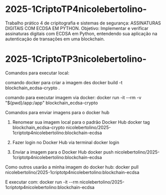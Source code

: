 # 2025-1CriptoTP4nicolebertolino-
Trabalho prático 4 de cripitografia e sistemas de segurança: ASSINATURAS DIGITAIS COM ECDSA EM PYTHON.
Objetivo:
  Implementar e verificar assinaturas digitais com ECDSA em Python, entendendo sua aplicação na autenticação de transações em uma blockchain.


# 2025-1CriptoTP3nicolebertolino-
Comandos para executar local:

comando docker para criar a imagem des 
docker build -t blockchain_ecdsa-crypto .

comando para executar imagem via docker:
docker run -it --rm -v "${pwd}/app:/app" blockchain_ecdsa-crypto
 

Comandos para enviar imagens para o docker hub
1. Renomear sua imagem local para o padrão Docker Hub
docker tag blockchain_ecdsa-crypto nicolebertolino/2025-1criptotp4nicolebertolino:blockchain-ecdsa

2. Fazer login no Docker Hub via terminal
docker login

3. Enviar a imagem para o Docker Hub
docker push nicolebertolino/2025-1criptotp4nicolebertolino:blockchain-ecdsa
							
							
							
Como outros usarão a minha imagem do docker hub:
docker pull nicolebertolino/2025-1criptotp4nicolebertolino:blockchain-ecdsa

E executar com:
docker run -it --rm nicolebertolino/2025-1criptotp4nicolebertolino:blockchain-ecdsa
